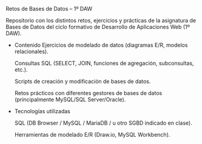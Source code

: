 Retos de Bases de Datos – 1º DAW

Repositorio con los distintos retos, ejercicios y prácticas de la asignatura de Bases de Datos del ciclo formativo de Desarrollo de Aplicaciones Web (1º DAW).

- Contenido
    Ejercicios de modelado de datos (diagramas E/R, modelos relacionales).
    
    Consultas SQL (SELECT, JOIN, funciones de agregación, subconsultas, etc.).
    
    Scripts de creación y modificación de bases de datos.
    
    Retos prácticos con diferentes gestores de bases de datos (principalmente MySQL/SQL Server/Oracle).


- Tecnologías utilizadas

    SQL (DB Browser / MySQL / MariaDB / u otro SGBD indicado en clase).
    
    Herramientas de modelado E/R (Draw.io, MySQL Workbench).
